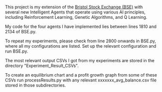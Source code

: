 This project is my extension of the [Bristol Stock Exchange (BSE)](https://github.com/davecliff/BristolStockExchange) with several new Intelligent Agents that operate using various AI principles, including Reinforcement Learning, Genetic Algorithms, and Q Learning.

My code for the four agents I have implemented lies between lines 1810 and 2134 of BSE.py.

To repeat my experiments, please check from line 2800 onwards in BSE.py, where all my configurations are listed. Set up the relevant configuration and run BSE.py.

The most relevant output CSVs I got from my experiments are stored in the directory "Experiment_Result_CSVs".

To create an equilibrium chart and a profit growth graph from some of these CSVs run processResults.py with any relevant xxxxxxx_avg_balance.csv file stored in those subdirectories.
